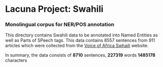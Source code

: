 # Lacuna Project: Swahili

### Monolingual corpus for NER/POS annotation

This directory contains Swahili data to be annotated into Named Entities as well as Parts of SPeech tags. This data contains 8557 sentences from 911 articles which were collected from the [Voice of Africa Swhaili](https://www.voaswahili.com) website.

In summary, the data consists of **8710** sentences, **227319** words **1485178** characters

